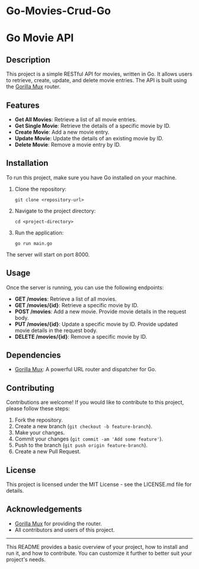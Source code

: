 # Go-Movies-Crud-Go

# Go Movie API

## Description

This project is a simple RESTful API for movies, written in Go. It allows users to retrieve, create, update, and delete movie entries. The API is built using the [Gorilla Mux](https://github.com/gorilla/mux) router.

## Features

- **Get All Movies**: Retrieve a list of all movie entries.
- **Get Single Movie**: Retrieve the details of a specific movie by ID.
- **Create Movie**: Add a new movie entry.
- **Update Movie**: Update the details of an existing movie by ID.
- **Delete Movie**: Remove a movie entry by ID.

## Installation

To run this project, make sure you have Go installed on your machine.

1. Clone the repository:
   ```
   git clone <repository-url>
   ```
2. Navigate to the project directory:
   ```
   cd <project-directory>
   ```
3. Run the application:
   ```
   go run main.go
   ```

The server will start on port 8000.

## Usage

Once the server is running, you can use the following endpoints:

- **GET /movies**: Retrieve a list of all movies.
- **GET /movies/{id}**: Retrieve a specific movie by ID.
- **POST /movies**: Add a new movie. Provide movie details in the request body.
- **PUT /movies/{id}**: Update a specific movie by ID. Provide updated movie details in the request body.
- **DELETE /movies/{id}**: Remove a specific movie by ID.

## Dependencies

- [Gorilla Mux](https://github.com/gorilla/mux): A powerful URL router and dispatcher for Go.

## Contributing

Contributions are welcome! If you would like to contribute to this project, please follow these steps:

1. Fork the repository.
2. Create a new branch (`git checkout -b feature-branch`).
3. Make your changes.
4. Commit your changes (`git commit -am 'Add some feature'`).
5. Push to the branch (`git push origin feature-branch`).
6. Create a new Pull Request.

## License

This project is licensed under the MIT License - see the LICENSE.md file for details.

## Acknowledgements

- [Gorilla Mux](https://github.com/gorilla/mux) for providing the router.
- All contributors and users of this project.

---

This README provides a basic overview of your project, how to install and run it, and how to contribute. You can customize it further to better suit your project's needs.
